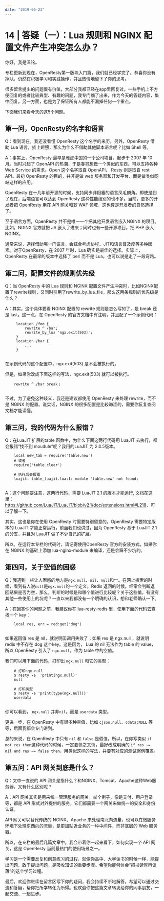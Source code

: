 ```yaml
---
date: "2019-06-23"
---  
```

      
# 14 | 答疑（一）：Lua 规则和 NGINX 配置文件产生冲突怎么办？
你好，我是温铭。

专栏更新到现在，OpenResty第一版块入门篇，我们就已经学完了。恭喜你没有掉队，仍然在积极学习和实践操作，并且热情地留下了你的思考。

很多留言提出的问题很有价值，大部分我都已经在app里回复过，一些手机上不方便回复的或者比较典型、有趣的问题，我专门摘了出来，作为今天的答疑内容，集中回复。另一方面，也是为了保证所有人都能不漏掉任何一个重点。

下面我们来看今天的这5个问题。

## 第一问，OpenResty的名字和语言

Q：看到现在，我还没看懂 OpenResty 这个名字的来历。另外，OpenResty 借助 Lua 语言，插上翅膀，那么为什么不借助其他脚本语言呢？比如 Shell 等。

A：事实上，OpenResty 最早是雅虎中国的一个公司项目，起步于 2007 年 10 月。当时兴起了 OpenAPI 的热潮，于是春哥想做一个类似的东西，可以支持各种 Web Service 的需求。Open 这个名字取自 OpenAPI， Resty 则是取自 rest API。最初 OpenResty 的目的，并非是做 web 服务器和开发平台，而是做类似网站这样的应用。

OpenResty 在十几年前开源的时候，支持同步非阻塞的语言凤毛麟角。即使是到了现在，后端语言可以达到 OpenResty 这种性能级别的也不多。当前，更多的开发者把 OpenResty 用在 API 网关和软 WAF 领域，这也算是开发者的自然选择了。

<!-- [[[read_end]]] -->

至于语言方面，OpenResty 并不是唯一一个把其他开发语言嵌入NGINX 的项目。比如，NGINX 官方就把 JS 嵌入了进来；同时也有一些开源项目，把 PHP 嵌入 NGINX。

通常来说，选择借助哪一门语言，会综合考虑协程、JIT和语言普及度等多种因素。对于OpenResty，在 2007 年时，Lua 确实是最佳的选择。实际上，OpenResty 在最早的版本中选择了 perl 而不是 Lua，也可以说是走了一段弯路。

## 第二问，配置文件的规则优先级

Q：当 OpenResty 中的 Lua 规则和 NGINX 配置文件产生冲突时，比如NGINX配置了rewrite规则，又同时引用了rewrite\_by\_lua\_file，那么这两条规则的优先级是什么？

A：其实，这个具体要看 NGINX 配置的 rewrite 规则是怎么写的了，是 break 还是 last。这一点，在 OpenResty 的官方文档中有注明，并且配了一个示例代码：

```
     location /foo {
         rewrite ^ /bar;
         rewrite_by_lua 'ngx.exit(503)';
     }
     location /bar {
         ...
     }
    

```

在示例代码的这个配置中，ngx.exit\(503\) 是不会被执行的。

但是，如果你改成下面这样的写法，ngx.exit\(503\) 就可以被执行。

```
    rewrite ^ /bar break；
    

```

不过，为了避免这种歧义，我还是建议都使用 OpenResty 来处理 rewrite，而不是 NGINX 的配置。说实话，NGINX 的很多配置是比较晦涩的，需要你反复查阅文档才能读懂。

## 第三问，我的代码为什么报错？

Q：在LuaJIT 扩展的table 函数中，为什么下面这两行代码用 LuaJIT 去执行，都会报错“找不到 moudule”呢？我用的LuaJIT 为 2.0.5版本。

```
    local new_tab = require('table.new')
    # 或者
    require('table.clear')
    
    # 执行后会报错
    luajit: table_luajit.lua:1: module 'table.new' not found:
    

```

A：这个问题要注意，这两行代码，需要 LuaJIT 2.1 的版本才能运行, 文档在这里：<https://github.com/LuaJIT/LuaJIT/blob/v2.1/doc/extensions.html#L218>，可以了解一下。

其实，这也是你在使用 OpenResty 时需要特别留意的。OpenResty 需要特定版本的 LuaJIT 才能正常运行，前面我们也讲过，因为 OpenResty 基于 LuaJIT 2.1 的分支，并且对 LuaJIT 做了不少自己的扩展。

所以，在运行本专栏的代码时，请记得使用OpenResty 官方的安装方式，如果你在 NGINX 的基础上添加 lua-nginx-module 来编译，还是会踩不少坑的。

## 第四问，关于空值的困惑

Q：我遇到一些让人困惑的地方是`ngx.null`、`nil`、`null`和`""`。在网上搜索的时候，看到有人说`null`是`ngx.null`的一个定义。Redis 返回的时候，经常会判断返回结果是否为空，那么，判断的时候是和哪个值进行比较呢？关于这些值，有没有其他一些使用上的坑呢？一直以来我都没有一个明确的认识，想和老师确认一下。

A：在回答你的问题之前，我建议你在 lua-resty-redis 里，使用下面的代码去查找一个 key：

```
    local res, err = red:get("dog")
    

```

如果返回值 res 是 nil，就说明函调用失败了；如果 res 是 ngx.null ，就说明redis 中不存在 dog 这个key。这是因为， Lua 的 nil 无法作为 table 的 value，所以 OpenResty 引入了 `ngx.null`，作为 table 中的空值。

我们可以用下面的代码，打印出 `ngx.null` 和它的类型：

```
    # 打印ngx.null
    $ resty -e  'print(ngx.null)'
    null
    
    # 打印类型
    $ resty -e 'print(type(ngx.null))'
    userdata
    

```

你可以看到， `ngx.null` 并非`nil`，而是 `userdata` 类型。

更进一步，在 OpenResty 中有很多种空值，比如 `cjson.null`、`cdata:NULL` 等等，后面我都会专门讲到。

总的来说，在 OpenResty 中只有 `nil` 和 `false` 是假值。所以，在你写类似 `if not res then`这种代码的时候，一定要慎之又慎，最好改成明确的 `if res ~= nil and res ~= false then`，用类似这样的写法，并要有对应的测试案例覆盖。

## 第五问：API 网关到底是什么？

Q：文中一直说的 API 网关是指什么？和NGINX、Tomcat、Apache这种Web服务器，又有什么区别呢？

A：API 网关其实是用来统一管理服务的网关。举个例子，像是支付、用户登录等，都是 API 形式对外提供的服务，它们都需要一个网关来做统一的安全和身份认证。

API 网关可以替代传统的 NGINX、Apache 来处理南北向流量，也可以在微服务环境下处理东西向的流量，是更加贴近业务的一种中间件，而非底层的 Web 服务器。

所以，在专栏的最后几篇文章中，我会带着你一起来看下，如何实现一个 API 网关，这是 OpenResty 当前最热门的使用场景之一。

学习是一个需要反复和刻意练习的过程，就像你高中、大学读书的时候一样，能提出问题、敢于提出问题，是吸收知识的重要步骤。希望你能够体会“把书读厚再读薄”的这个学习过程。

最后，欢迎你继续在留言区写下你的疑问，我会持续不断地解答。希望可以通过交流和答疑，帮你把所学转化为所得。也欢迎你把这篇文章转发给你的同事朋友，一起交流、一起进步。